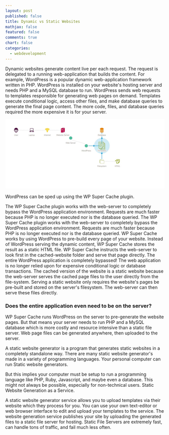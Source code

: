 ```yaml
---
layout: post
published: false
title: Dynamic vs Static Websites
mathjax: false
featured: false
comments: true
chart: false
categories: 
  - webdevelopment
---
```


Dynamic websites generate content live per each request. The request is delegated to a running web-application that builds the content. For example, WordPress is a popular dynamic web-application framework written in PHP. WordPress is installed on your website's hosting server and needs PHP and a MySQL database to run. WordPress sends web requests to templates responsible for generating web pages on demand. Templates execute conditional logic, access other files, and make database queries to generate the final page content. The more code, files, and database queries required the more expensive it is for your server.

![wordpress.jpg](/images/post/wordpress.jpg)

WordPress can be sped up using the WP Super Cache plugin.

The WP Super Cache plugin works with the web-server to completely bypass the WordPress application environment. Requests are much faster because PHP is no longer executed nor is the database queried. The WP Super Cache plugin works with the web-server to completely bypass the WordPress application environment. Requests are much faster because PHP is no longer executed nor is the database queried. WP Super Cache works by using WordPress to pre-build every page of your website. Instead of WordPress serving the dynamic content, WP Super Cache stores the result as a static HTML file. WP Super Cache instructs the web-server to look first in the cached-website folder and serve that page directly. The entire WordPress application is completely bypassed! The web application is no longer relied upon for expensive conditional logic or database transactions. The cached version of the website is a static website because the web-server serves the cached page files to the user directly from the file-system. Serving a static website only requires the website's pages be pre-built and stored on the server's filesystem. The web-server can then serve these files directly. 

### Does the entire application even need to be on the server?

WP Super Cache runs WordPress on the server to pre-generate the website pages. But that means your server needs to run PHP and a MySQL database which is more costly and resource intensive than a static file server. Web page files can be generated anywhere, then uploaded to the server.

A static website generator is a program that generates static websites in a completely standalone way. There are many static website generator's made in a variety of programming languages. Your personal computer can run Static website generators.

But this implies your computer must be setup to run a programming language like PHP, Ruby, Javascript, and maybe even a database. This might not always be possible, especially for non-technical users. Static Website Generation as a Service.

A static website generator service allows you to upload templates via their website which they process for you. You can use your own text-editor or web browser interface to edit and upload your templates to the service. The website generation service publishes your site by uploading the generated files to a static file server for hosting. Static File Servers are extremely fast, can handle tons of traffic, and fail much less often.
